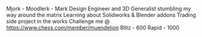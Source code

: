 Mjork - Moodlerk - Mark
Design Engineer and 3D Generalist stumbling my way around the matrix
Learning about Solidworks & Blender addons 
Trading side project in the works
Challenge me @ https://www.chess.com/member/muendelion 
Blitz - 600
Rapid - 1000
